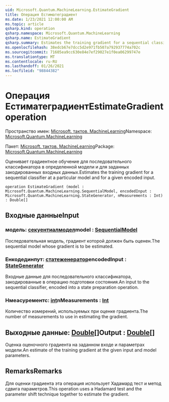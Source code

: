 ```yaml
---
uid: Microsoft.Quantum.MachineLearning.EstimateGradient
title: Операция Естиматеградиент
ms.date: 1/23/2021 12:00:00 AM
ms.topic: article
qsharp.kind: operation
qsharp.namespace: Microsoft.Quantum.MachineLearning
qsharp.name: EstimateGradient
qsharp.summary: Estimates the training gradient for a sequential classifier at a particular model and for a given encoded input.
ms.openlocfilehash: 38edcb67e7dcc5d2e971fb507a792937774a702c
ms.sourcegitcommit: 71605ea9cc630e84e7ef29027e1f0ea06299747e
ms.translationtype: MT
ms.contentlocale: ru-RU
ms.lasthandoff: 01/26/2021
ms.locfileid: "98844382"
---
```

# <a name="estimategradient-operation"></a><span data-ttu-id="1d2c9-102">Операция Естиматеградиент</span><span class="sxs-lookup"><span data-stu-id="1d2c9-102">EstimateGradient operation</span></span>

<span data-ttu-id="1d2c9-103">Пространство имен: [Microsoft. тактов. MachineLearning](xref:Microsoft.Quantum.MachineLearning)</span><span class="sxs-lookup"><span data-stu-id="1d2c9-103">Namespace: [Microsoft.Quantum.MachineLearning](xref:Microsoft.Quantum.MachineLearning)</span></span>

<span data-ttu-id="1d2c9-104">Пакет: [Microsoft. тактов. MachineLearning](https://nuget.org/packages/Microsoft.Quantum.MachineLearning)</span><span class="sxs-lookup"><span data-stu-id="1d2c9-104">Package: [Microsoft.Quantum.MachineLearning](https://nuget.org/packages/Microsoft.Quantum.MachineLearning)</span></span>


<span data-ttu-id="1d2c9-105">Оценивает градиентное обучение для последовательного классификатора в определенной модели и для заданных закодированных входных данных.</span><span class="sxs-lookup"><span data-stu-id="1d2c9-105">Estimates the training gradient for a sequential classifier at a particular model and for a given encoded input.</span></span>

```qsharp
operation EstimateGradient (model : Microsoft.Quantum.MachineLearning.SequentialModel, encodedInput : Microsoft.Quantum.MachineLearning.StateGenerator, nMeasurements : Int) : Double[]
```


## <a name="input"></a><span data-ttu-id="1d2c9-106">Входные данные</span><span class="sxs-lookup"><span data-stu-id="1d2c9-106">Input</span></span>

### <a name="model--sequentialmodel"></a><span data-ttu-id="1d2c9-107">модель: [секуентиалмодел](xref:Microsoft.Quantum.MachineLearning.SequentialModel)</span><span class="sxs-lookup"><span data-stu-id="1d2c9-107">model : [SequentialModel](xref:Microsoft.Quantum.MachineLearning.SequentialModel)</span></span>

<span data-ttu-id="1d2c9-108">Последовательная модель, градиент которой должен быть оценен.</span><span class="sxs-lookup"><span data-stu-id="1d2c9-108">The sequential model whose gradient is to be estimated.</span></span>


### <a name="encodedinput--stategenerator"></a><span data-ttu-id="1d2c9-109">Енкодединпут: [статеженератор](xref:Microsoft.Quantum.MachineLearning.StateGenerator)</span><span class="sxs-lookup"><span data-stu-id="1d2c9-109">encodedInput : [StateGenerator](xref:Microsoft.Quantum.MachineLearning.StateGenerator)</span></span>

<span data-ttu-id="1d2c9-110">Входные данные для последовательного классификатора, закодированные в операцию подготовки состояния.</span><span class="sxs-lookup"><span data-stu-id="1d2c9-110">An input to the sequential classifier, encoded into a state preparation operation.</span></span>


### <a name="nmeasurements--int"></a><span data-ttu-id="1d2c9-111">Нмеасурементс: [int](xref:microsoft.quantum.lang-ref.int)</span><span class="sxs-lookup"><span data-stu-id="1d2c9-111">nMeasurements : [Int](xref:microsoft.quantum.lang-ref.int)</span></span>

<span data-ttu-id="1d2c9-112">Количество измерений, используемых при оценке градиента.</span><span class="sxs-lookup"><span data-stu-id="1d2c9-112">The number of measurements to use in estimating the gradient.</span></span>



## <a name="output--double"></a><span data-ttu-id="1d2c9-113">Выходные данные: [Double](xref:microsoft.quantum.lang-ref.double)[]</span><span class="sxs-lookup"><span data-stu-id="1d2c9-113">Output : [Double](xref:microsoft.quantum.lang-ref.double)[]</span></span>

<span data-ttu-id="1d2c9-114">Оценка оценочного градиента на заданном входе и параметрах модели.</span><span class="sxs-lookup"><span data-stu-id="1d2c9-114">An estimate of the training gradient at the given input and model parameters.</span></span>

## <a name="remarks"></a><span data-ttu-id="1d2c9-115">Remarks</span><span class="sxs-lookup"><span data-stu-id="1d2c9-115">Remarks</span></span>

<span data-ttu-id="1d2c9-116">Для оценки градиента эта операция использует Хадамард тест и метод сдвига параметров.</span><span class="sxs-lookup"><span data-stu-id="1d2c9-116">This operation uses a Hadamard test and the parameter shift technique together to estimate the gradient.</span></span>